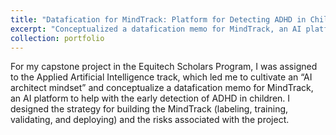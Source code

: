 ```yaml
---
title: "Datafication for MindTrack: Platform for Detecting ADHD in Children"
excerpt: "Conceptualized a datafication memo for MindTrack, an AI platform to help with the early detection of ADHD in children<br/><img src='/images/Screen Shot 2023-08-16 at 10.25.29 PM.png'>"
collection: portfolio
---
```


For my capstone project in the Equitech Scholars Program, I was assigned to the Applied Artificial Intelligence track, which led me to cultivate an “AI architect mindset” and conceptualize a datafication memo for MindTrack, an AI platform to help with the early detection of ADHD in children. I designed the strategy for building the MindTrack (labeling, training, validating, and deploying) and the risks associated with the project. 
